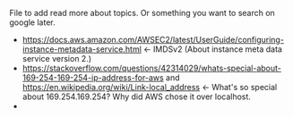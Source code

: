 File to add read more about topics. Or something you want to search on google later.

- https://docs.aws.amazon.com/AWSEC2/latest/UserGuide/configuring-instance-metadata-service.html <- IMDSv2 (About instance meta data service version 2.)
- https://stackoverflow.com/questions/42314029/whats-special-about-169-254-169-254-ip-address-for-aws and https://en.wikipedia.org/wiki/Link-local_address <- What's so special about 169.254.169.254? Why did AWS chose it over localhost.
- 